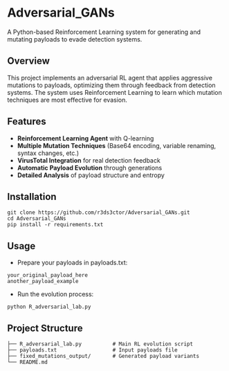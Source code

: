 # Adversarial_GANs
A Python-based Reinforcement Learning system for generating and mutating payloads to evade detection systems.

## Overview

This project implements an adversarial RL agent that applies aggressive mutations to payloads, optimizing them through feedback from detection systems. The system uses Reinforcement Learning to learn which mutation techniques are most effective for evasion.

## Features

- **Reinforcement Learning Agent** with Q-learning
- **Multiple Mutation Techniques** (Base64 encoding, variable renaming, syntax changes, etc.)
- **VirusTotal Integration** for real detection feedback
- **Automatic Payload Evolution** through generations
- **Detailed Analysis** of payload structure and entropy

## Installation

```
git clone https://github.com/r3ds3ctor/Adversarial_GANs.git
cd Adversarial_GANs
pip install -r requirements.txt
```
## Usage
- Prepare your payloads in payloads.txt:
```
your_original_payload_here
another_payload_example
```
- Run the evolution process:
```
python R_adversarial_lab.py

```
## Project Structure
```
├── R_adversarial_lab.py          # Main RL evolution script
├── payloads.txt                  # Input payloads file
├── fixed_mutations_output/       # Generated payload variants
└── README.md
```

